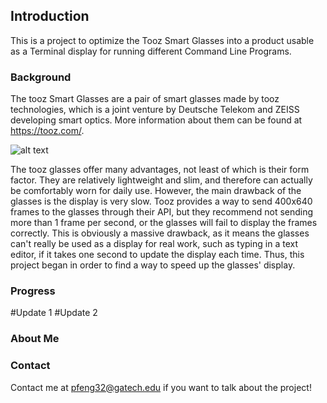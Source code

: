 ## Introduction

This is a project to optimize the Tooz Smart Glasses into a product usable as a Terminal display for running different Command Line Programs.

### Background

The tooz Smart Glasses are a pair of smart glasses made by tooz technologies, which is a joint venture by Deutsche Telekom and ZEISS developing smart optics.  More information about them can be found at https://tooz.com/.

![alt text](https://tooz.com/wp-content/uploads/2021/12/DSC_4655-No-Reflection-1.png)

The tooz glasses offer many advantages, not least of which is their form factor.  They are relatively lightweight and slim, and therefore can actually be comfortably worn for daily use.  However, the main drawback of the glasses is the display is very slow.  Tooz provides a way to send 400x640 frames to the glasses through their API, but they recommend not sending more than 1 frame per second, or the glasses will fail to display the frames correctly.  This is obviously a massive drawback, as it means the glasses can't really be used as a display for real work, such as typing in a text editor, if it takes one second to update the display each time.  Thus, this project began in order to find a way to speed up the glasses' display.  

### Progress

#Update 1
#Update 2

### About Me

### Contact
Contact me at pfeng32@gatech.edu if you want to talk about the project!
